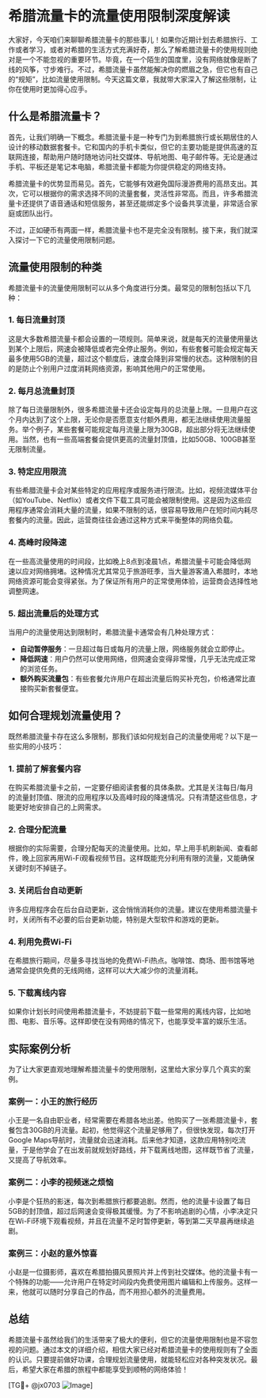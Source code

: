 # 希腊流量卡的流量使用限制深度解读

大家好，今天咱们来聊聊希腊流量卡的那些事儿！如果你近期计划去希腊旅行、工作或者学习，或者对希腊的生活方式充满好奇，那么了解希腊流量卡的使用规则绝对是一个不能忽视的重要环节。毕竟，在一个陌生的国度里，没有网络就像是断了线的风筝，寸步难行。不过，希腊流量卡虽然能解决你的燃眉之急，但它也有自己的“规矩”，比如流量使用限制。今天这篇文章，我就带大家深入了解这些限制，让你在使用时更加得心应手。

## 什么是希腊流量卡？

首先，让我们明确一下概念。希腊流量卡是一种专门为到希腊旅行或长期居住的人设计的移动数据套餐卡。它和国内的手机卡类似，但它的主要功能是提供高速的互联网连接，帮助用户随时随地访问社交媒体、导航地图、电子邮件等。无论是通过手机、平板还是笔记本电脑，希腊流量卡都能为你提供稳定的网络支持。

希腊流量卡的优势显而易见。首先，它能够有效避免国际漫游费用的高昂支出。其次，它可以根据你的需求选择不同的流量套餐，灵活性非常高。而且，许多希腊流量卡还提供了语音通话和短信服务，甚至还能绑定多个设备共享流量，非常适合家庭或团队出行。

不过，正如硬币有两面一样，希腊流量卡也不是完全没有限制。接下来，我们就深入探讨一下它的流量使用限制问题。

## 流量使用限制的种类

希腊流量卡的流量使用限制可以从多个角度进行分类。最常见的限制包括以下几种：

### 1. **每日流量封顶**
这是大多数希腊流量卡都会设置的一项规则。简单来说，就是每天的流量使用量达到某个上限后，网速会被降低或者完全停止服务。例如，有些套餐可能会规定每天最多使用5GB的流量，超过这个额度后，速度会降到非常慢的状态。这种限制的目的是防止个别用户过度消耗网络资源，影响其他用户的正常使用。

### 2. **每月总流量封顶**
除了每日流量限制外，很多希腊流量卡还会设定每月的总流量上限。一旦用户在这个月内达到了这个上限，无论你是否愿意支付额外费用，都无法继续使用流量服务。举个例子，某些套餐可能规定每月流量上限为30GB，超出部分将无法继续使用。当然，也有一些高端套餐会提供更高的流量封顶值，比如50GB、100GB甚至无限制流量。

### 3. **特定应用限流**
有些希腊流量卡会对某些特定的应用程序或服务进行限流。比如，视频流媒体平台（如YouTube、Netflix）或者文件下载工具可能会被限制使用。这是因为这些应用程序通常会消耗大量的流量，如果不限制的话，很容易导致用户在短时间内耗尽套餐内的流量。因此，运营商往往会通过这种方式来平衡整体的网络负载。

### 4. **高峰时段降速**
在一些高流量使用的时间段，比如晚上8点到凌晨1点，希腊流量卡可能会降低网速以应对网络拥堵。这种情况尤其常见于旅游旺季，当大量游客涌入希腊时，本地网络资源可能会变得紧张。为了保证所有用户的正常使用体验，运营商会选择性地调整网速。

### 5. **超出流量后的处理方式**
当用户的流量使用达到限制时，希腊流量卡通常会有几种处理方式：
- **自动暂停服务**：一旦超过每日或每月的流量上限，网络服务就会立即停止。
- **降低网速**：用户仍然可以使用网络，但网速会变得非常慢，几乎无法完成正常的浏览任务。
- **额外购买流量包**：有些套餐允许用户在超出流量后购买补充包，价格通常比直接购买新套餐便宜。

## 如何合理规划流量使用？

既然希腊流量卡存在这么多限制，那我们该如何规划自己的流量使用呢？以下是一些实用的小技巧：

### 1. **提前了解套餐内容**
在购买希腊流量卡之前，一定要仔细阅读套餐的具体条款。尤其是关注每日/每月的流量封顶值、限流的应用程序以及高峰时段的降速情况。只有清楚这些信息，才能更好地安排自己的上网需求。

### 2. **合理分配流量**
根据你的实际需要，合理分配每天的流量使用。比如，早上用手机刷新闻、查看邮件，晚上回家再用Wi-Fi观看视频节目。这样既能充分利用有限的流量，又能确保关键时刻不掉链子。

### 3. **关闭后台自动更新**
许多应用程序会在后台自动更新，这会悄悄消耗你的流量。建议在使用希腊流量卡时，关闭所有不必要的后台更新功能，特别是大型软件和游戏的更新。

### 4. **利用免费Wi-Fi**
在希腊旅行期间，尽量多寻找当地的免费Wi-Fi热点。咖啡馆、商场、图书馆等地通常会提供免费的无线网络，这样可以大大减少你的流量消耗。

### 5. **下载离线内容**
如果你计划长时间使用希腊流量卡，不妨提前下载一些常用的离线内容，比如地图、电影、音乐等。这样即使在没有网络的情况下，也能享受丰富的娱乐生活。

## 实际案例分析

为了让大家更直观地理解希腊流量卡的使用限制，这里给大家分享几个真实的案例。

### 案例一：小王的旅行经历
小王是一名自由职业者，经常需要在希腊各地出差。他购买了一张希腊流量卡，套餐包含30GB的月流量。起初，他觉得这个流量足够用了，但很快发现，每次打开Google Maps导航时，流量就会迅速消耗。后来他才知道，这款应用特别吃流量，于是他学会了在出发前就规划好路线，并下载离线地图，这样既节省了流量，又提高了导航效率。

### 案例二：小李的视频迷之烦恼
小李是个狂热的影迷，每次到希腊旅行都要追剧。然而，他的流量卡设置了每日5GB的封顶值，超过后网速会变得极其缓慢。为了不影响追剧的心情，小李决定只在Wi-Fi环境下观看视频，并且在流量不足时暂停更新，等到第二天早晨再继续追剧。

### 案例三：小赵的意外惊喜
小赵是一位摄影师，喜欢在希腊拍摄风景照片并上传到社交媒体。他的流量卡有一个特殊的功能——允许用户在特定时间段内免费使用图片编辑和上传服务。这样一来，他就可以随时分享自己的作品，而不用担心额外的流量费用。

## 总结

希腊流量卡虽然给我们的生活带来了极大的便利，但它的流量使用限制也是不容忽视的问题。通过本文的详细介绍，相信大家已经对希腊流量卡的使用规则有了全面的认识。只要提前做好功课，合理规划流量使用，就能轻松应对各种突发状况。最后，希望大家在希腊的旅程中都能享受到顺畅的网络体验！

[TG💪+ @jx0703 ![Image](https://github.com/user-attachments/assets/dbca1d08-cadb-493c-b0ec-ad6f7a83f270)]